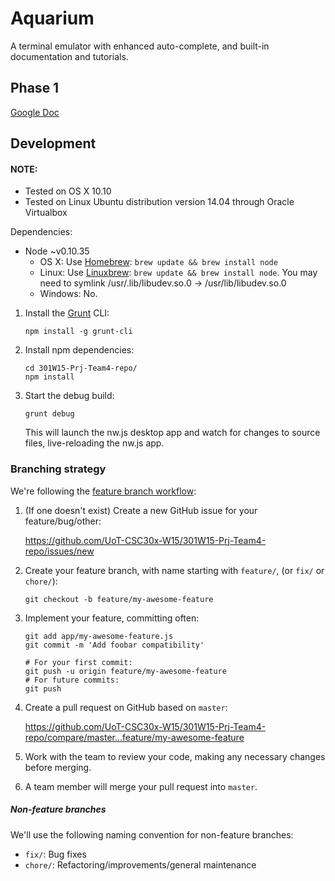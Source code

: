 Aquarium
========

A terminal emulator with enhanced auto-complete, and built-in documentation and tutorials.

## Phase 1

[Google Doc](https://docs.google.com/a/elliottsj.com/document/d/1HZ4h6swJqrk_00HHjmtdXOsPP-hKEZCTttgK40Uk37E)

## Development

#### NOTE:

* Tested on OS X 10.10
* Tested on Linux Ubuntu distribution version 14.04 through Oracle Virtualbox

Dependencies:

* Node ~v0.10.35
  - OS X: Use [Homebrew](http://brew.sh/): `brew update && brew install node`
  - Linux: Use [Linuxbrew](https://github.com/Homebrew/linuxbrew): `brew update && brew install node`. You may need to symlink /usr/.lib/libudev.so.0 -> /usr/lib/libudev.so.0
  - Windows: No.

1. Install the [Grunt](http://gruntjs.com/) CLI:

    ```shell
    npm install -g grunt-cli
    ```

2. Install npm dependencies:

    ```shell
    cd 301W15-Prj-Team4-repo/
    npm install
    ```

3. Start the debug build:

    ```shell
    grunt debug
    ```

    This will launch the nw.js desktop app and watch for changes to source files, live-reloading the nw.js app.

### Branching strategy

We're following the
[feature branch workflow](https://www.atlassian.com/git/tutorials/comparing-workflows/feature-branch-workflow):

1. (If one doesn't exist) Create a new GitHub issue for your feature/bug/other:

    <https://github.com/UoT-CSC30x-W15/301W15-Prj-Team4-repo/issues/new>

2. Create your feature branch, with name starting with `feature/`, (or `fix/` or `chore/`):

    ```shell
    git checkout -b feature/my-awesome-feature
    ```

3. Implement your feature, committing often:

    ```shell
    git add app/my-awesome-feature.js
    git commit -m 'Add foobar compatibility'

    # For your first commit:
    git push -u origin feature/my-awesome-feature
    # For future commits:
    git push
    ```

4. Create a pull request on GitHub based on `master`:

    <https://github.com/UoT-CSC30x-W15/301W15-Prj-Team4-repo/compare/master...feature/my-awesome-feature>

5. Work with the team to review your code, making any necessary changes before merging.

6. A team member will merge your pull request into `master`.

##### Non-feature branches

We'll use the following naming convention for non-feature branches:

- `fix/`: Bug fixes
- `chore/`: Refactoring/improvements/general maintenance
